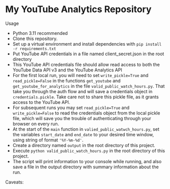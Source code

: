 # My YouTube Analytics Repository

Usage

- Python 3.11 recommended
- Clone this repository.
- Set up a virtual environment and install dependencies with `pip install -r requirements.txt`
- Put YouTube API credentials in a file named client_secret.json in the root directory
- This YouTube API credentials file should allow read access to both the YouTube Data API v3 and the YouTube Analytics API
- For the first local run, you will need to set `write_pickle=True` and `read_pickle=False` in the functions `get_youtube` and `get_youtube_for_analytics` in the file `valid_public_watch_hours.py`. That take you through the auth flow and will save a credentials object in `credentials.pickle`. Take care not to share this pickle file, as it grants access to the YouTube API.
- For subsequent runs you may set `read_pickle=True` and `write_pickle=False` to read the credentials object from the local pickle file, which will save you the trouble of authenticating through your browser on every run.
- At the start of the `main` function in `valied_public_watwch_hours.py`, set the variables `start_date` and `end_date` to your desired time window, using string of format `'%Y-%m-%d'`.
- Create a directory named `output` in the root directory of this project.
- Execute `python valid_public_watch_hours.py` in the root directory of this project.
- The script will print information to your console while running, and also save a file in the output directory with summary information about the run.

Caveats:


